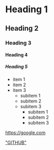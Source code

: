 # Heading 1
## Heading 2
### Heading 3
#### Heading 4
##### Heading 5

* item 1
* item 2
* item 3
    * subitem 1
    * subitem 2
    * subitem 3
        * subitem 1
        * subitem 2
        * subitem 3

https://google.com

["GITHUB"](https://github.com)